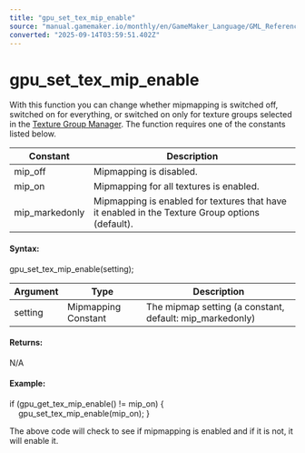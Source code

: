 ```yaml
---
title: "gpu_set_tex_mip_enable"
source: "manual.gamemaker.io/monthly/en/GameMaker_Language/GML_Reference/Drawing/Mipmapping/gpu_set_tex_mip_enable.htm"
converted: "2025-09-14T03:59:51.402Z"
---
```


# gpu\_set\_tex\_mip\_enable

With this function you can change whether mipmapping is switched off, switched on for everything, or switched on only for texture groups selected in the [Texture Group Manager](../../../../Settings/Texture_Groups.md). The function requires one of the constants listed below.

| Constant | Description |
| --- | --- |
| mip_off | Mipmapping is disabled. |
| mip_on | Mipmapping for all textures is enabled. |
| mip_markedonly | Mipmapping is enabled for textures that have it enabled in the Texture Group options (default). |

#### Syntax:

gpu\_set\_tex\_mip\_enable(setting);

| Argument | Type | Description |
| --- | --- | --- |
| setting | Mipmapping Constant | The mipmap setting (a constant, default: mip_markedonly) |

#### Returns:

N/A

#### Example:

if (gpu\_get\_tex\_mip\_enable() != mip\_on)
{
    gpu\_set\_tex\_mip\_enable(mip\_on);
}

The above code will check to see if mipmapping is enabled and if it is not, it will enable it.